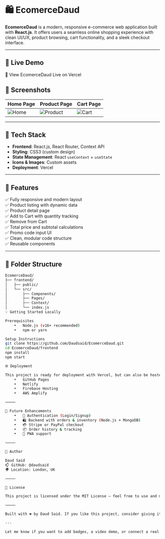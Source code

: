 # 🛍️ EcomerceDaud

**EcomerceDaud** is a modern, responsive e-commerce web application built with **React.js**. It offers users a seamless online shopping experience with clean UI/UX, product browsing, cart functionality, and a sleek checkout interface.

---

## 🚀 Live Demo

🔗 View EcomerceDaud Live on Vercel

## 📸 Screenshots

| Home Page                         | Product Page                        | Cart Page                         |
|----------------------------------|-------------------------------------|-----------------------------------|
| ![Home](./frontend/public/screenshots/home.png) | ![Product](./frontend/public/screenshots/product.png) | ![Cart](./frontend/public/screenshots/cart.png) |

---

## 🧰 Tech Stack

- **Frontend**: React.js, React Router, Context API
- **Styling**: CSS3 (custom design)
- **State Management**: React `useContext` + `useState`
- **Icons & Images**: Custom assets
- **Deployment**: Vercel

---

## 🛒 Features

✅ Fully responsive and modern layout  
✅ Product listing with dynamic data  
✅ Product detail page  
✅ Add to Cart with quantity tracking  
✅ Remove from Cart  
✅ Total price and subtotal calculations  
✅ Promo code input UI  
✅ Clean, modular code structure  
✅ Reusable components  

---

## 📂 Folder Structure

```bash
EcomerceDaud/
├── frontend/
│   ├── public/
│   └── src/
│       ├── Components/
│       ├── Pages/
│       ├── Context/
│       └── index.js
💡 Getting Started Locally

Prerequisites
	•	Node.js (v16+ recommended)
	•	npm or yarn

Setup Instructions
git clone https://github.com/Daudsaid/EcomerceDaud.git
cd EcomerceDaud/frontend
npm install
npm start

🌐 Deployment

This project is ready for deployment with Vercel, but can also be hosted on:
	•	GitHub Pages
	•	Netlify
	•	Firebase Hosting
	•	AWS Amplify

⸻

🧠 Future Enhancements
	•	🔐 Authentication (Login/Signup)
	•	🛍️ Backend with orders & inventory (Node.js + MongoDB)
	•	💳 Stripe or PayPal checkout
	•	📦 Order history & tracking
	•	📱 PWA support

⸻

🙌 Author

Daud Said
📫 GitHub: @daudsaid
🌍 Location: London, UK

⸻

📝 License

This project is licensed under the MIT License – feel free to use and modify.

⸻

Built with ❤️ by Daud Said. If you like this project, consider giving it a ⭐ on GitHub!

---

Let me know if you want to add badges, a video demo, or connect a real backend!


